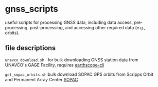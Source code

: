 # gnss_scripts
useful scripts for processing GNSS data, including data access, pre-processing, post-processing, and accessing other required data (e.g., orbits).  


## file descriptions

`unavco_download.sh ` for bulk downloading GNSS station data from UNAVCO's GAGE Facility, requires [earthscope-cli](https://gitlab.com/earthscope/public/earthscope-cli#Getting_Started)

`get_sopac_orbits.sh` bulk download SOPAC GPS orbits from Scripps Orbit and Permanent Array Center [SOPAC](http://garner.ucsd.edu)

